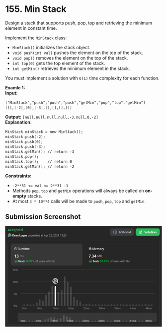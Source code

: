 # 155. Min Stack

Design a stack that supports push, pop, top and retrieving the minimum element in constant time. 

Implement the `MinStack` class:

* `MinStack()` initializes the stack object.
* `void push(int val)` pushes the element on the top of the stack.
* `void pop()` removes the element on the top of the stack.
* `int top(0)` gets the top element of the stack. 
* `int getMin()` retrieves the minimum element in the stack.

You must implement a solution with `O(1)` time complexity for each function. 

**Examle 1:**  
    **Input:**   
```
["MinStack","push","push","push","getMin","pop","top","getMin"]
[[],[-2],[0],[-3],[],[],[],[]]
```
**Output:** `[null,null,null,null,-3,null,0,-2]`  
**Explanation:**  
```
MinStack minStack = new MinStack();
minStack.push(-2);
minStack.push(0);
minStack.push(-3);
minStack.getMin(); // return -3
minStack.pop();
minStack.top();    // return 0
minStack.getMin(); // return -2
```

**Constraints:**
* `-2**31 <= val <= 2**31 -1`
* Methods `pop`, `top` and `getMin` operations will always be called on **on-empty** stacks.
* At most `3 * 10**4` calls will be made to `push`, `pop`, `top` and `getMin`.

## Submission Screenshot

![Image](./min-stack.png)